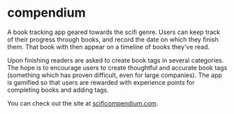 # compendium


A book tracking app geared towards the scifi genre. Users can keep track of their progress through books, and record the date on which they finish them. That book with then appear on a timeline of books they've read. 

Upon finishing readers are asked to create book tags in several categories. The hope is to encourage users to create thoughtful and accurate book tags (something which has proven difficult, even for large companies). The app is gamified so that users are rewarded with experience points for completing books and adding tags.

You can check out the site at [scificompendium.com](http://scificompendium.com).
